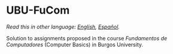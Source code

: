 # UBU-FuCom
*Read this in other language: [English](/iRodri/UBU-FuCom/tree/master), [Español](/iRodri/UBU-FuCom/tree/master-es).*

Solution to assignments proposed in the course *Fundamentos de Computadores* (Computer Basics) in Burgos University.
